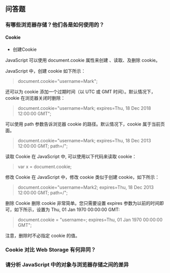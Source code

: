 ## 问答题
### 有哪些浏览器存储？他们各是如何使用的？
#### Cookie
- 创建Cookie

JavaScript 可以使用 document.cookie 属性来创建 、读取、及删除 cookie。

JavaScript 中，创建 cookie 如下所示：

>document.cookie="username=Mark";

还可以为 cookie 添加一个过期时间（以 UTC 或 GMT 时间）。默认情况下，cookie 在浏览器关闭时删除：

>document.cookie="username=Mark; expires=Thu, 18 Dec 2018 12:00:00 GMT";

可以使用 path 参数告诉浏览器 cookie 的路径。默认情况下，cookie 属于当前页面。

>document.cookie="username=Mark; expires=Thu, 18 Dec 2013 12:00:00 GMT; path=/";

读取 Cookie
在 JavaScript 中, 可以使用以下代码来读取 cookie：

>var x = document.cookie;

修改 Cookie
在 JavaScript 中，修改 cookie 类似于创建 cookie，如下所示：

>document.cookie="username=Mark2; expires=Thu, 18 Dec 2013 12:00:00 GMT; path=/";

删除 Cookie
删除 cookie 非常简单。您只需要设置 expires 参数为以前的时间即可，如下所示，设置为 Thu, 01 Jan 1970 00:00:00 GMT:

>document.cookie = "username=; expires=Thu, 01 Jan 1970 00:00:00 GMT";

注意，删除时不必指定 cookie 的值。

### Cookie 对比 Web Storage 有何异同？
### 请分析 JavaScript 中的对象与浏览器存储之间的差异